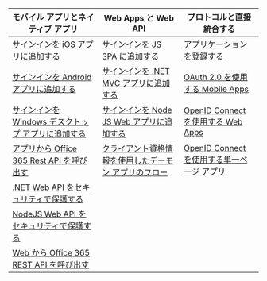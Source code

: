 | モバイル アプリとネイティブ アプリ | Web Apps と Web API | プロトコルと直接統合する |
| --- | --- | --- |
| [サインインを iOS アプリに追加する](../articles/active-directory/develop/active-directory-v2-devquickstarts-ios.md) |[サインインを JS SPA に追加する](https://github.com/Azure-Samples/active-directory-javascript-graphapi-web-v2) |[アプリケーションを登録する](../articles/active-directory/develop/active-directory-v2-app-registration.md) |
| [サインインを Android アプリに追加する](../articles/active-directory/develop/active-directory-v2-devquickstarts-android.md) |[サインインを .NET MVC アプリに追加する](../articles/active-directory/develop/active-directory-v2-devquickstarts-dotnet-web.md) |[OAuth 2.0 を使用する Mobile Apps](../articles/active-directory/develop/active-directory-v2-protocols-oauth-code.md) |
| [サインインを Windows デスクトップ アプリに追加する](../articles/active-directory/develop/active-directory-v2-devquickstarts-wpf.md) |[サインインを Node JS Web アプリに追加する](../articles/active-directory/develop/active-directory-v2-devquickstarts-node-web.md) |[OpenID Connect を使用する Web Apps](../articles/active-directory/develop/active-directory-v2-protocols-oidc.md) |
| [アプリから Office 365 Rest API を呼び出す](https://msdn.microsoft.com/office/office365/howto/authenticate-Office-365-APIs-using-v2) |[クライアント資格情報を使用したデーモン アプリのフロー](../articles/active-directory/develop/active-directory-v2-protocols-oauth-client-creds.md) |[OpenID Connect を使用する単一ページ アプリ](../articles/active-directory/develop/active-directory-v2-protocols-implicit.md) |
| [.NET Web API をセキュリティで保護する](../articles/active-directory/develop/active-directory-v2-devquickstarts-dotnet-api.md) | | |
| [NodeJS Web API をセキュリティで保護する](../articles/active-directory/develop/active-directory-v2-devquickstarts-node-api.md) | | |
| [Web から Office 365 REST API を呼び出す](https://msdn.microsoft.com/office/office365/howto/authenticate-Office-365-APIs-using-v2) | | |
